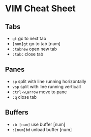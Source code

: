 # VIM Cheat Sheet

## Tabs

- `gt` go to next tab
- `[num]gt` go to tab [num]
- `:tabnew` open new tab
- `:tabc` close tab

## Panes

- `sp` split with line running horizontally
- `vsp` split with line running verticall
- `ctrl-w`,`arrow` move to pane
- `:q` close tab

## Buffers

- `:b [num]` use buffer [num]
- `:[num]bd` unload buffer [num]
